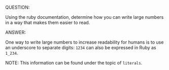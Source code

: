 QUESTION:

Using the ruby documentation, determine how you can write large numbers in a way that makes them easier to
read.

ANSWER:

One way to write large numbers to increase readability for humans is to use an underscore to separate
digits: `1234` can also be expressed in Ruby as `1_234`.

NOTE: This information can be found under the topic of `literals`.
